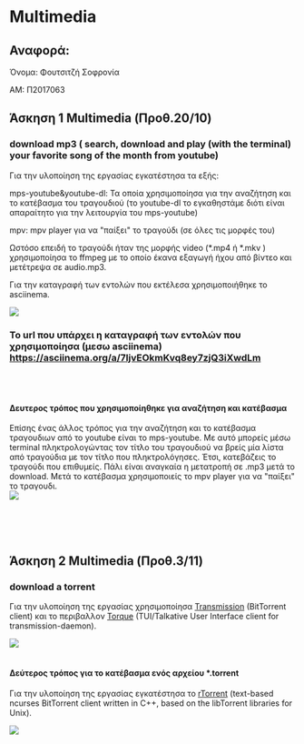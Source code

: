 # Multimedia

  ## Αναφορά:

Όνομα: Φουτσιτζή Σοφρονία

AM: Π2017063


  ## Άσκηση 1 Multimedia (Προθ.20/10)
   ### download mp3 ( search, download and play (with the terminal) your favorite song of the month from youtube)
   Για την υλοποίηση της εργασίας εγκατέστησα τα εξής:
   
   mps-youtube&youtube-dl: Τα οποία χρησιμοποίησα για την αναζήτηση και το κατέβασμα του τραγουδιού  (το youtube-dl το εγκαθηστάμε διότι είναι απαραίτητο για την λειτουργία του mps-youtube)
   
   mpv: mpv player για να "παίξει" το τραγούδι (σε όλες τις μορφές του) 
  
   Ωστόσο επειδή το τραγούδι ήταν της μορφής video (*.mp4 ή *.mkv ) χρησιμοποίησα το ffmpeg με το οποίο έκανα εξαγωγή ήχου από βίντεο
   και μετέτρεψα σε audio.mp3.
   
   Για την καταγραφή των εντολών που εκτέλεσα χρησιμοποιήθηκε το asciinema.

<a href="https://asciinema.org/a/7IjvEOkmKvq8ey7zjQ3iXwdLm" target="_blank"><img src="https://asciinema.org/a/7IjvEOkmKvq8ey7zjQ3iXwdLm.svg" /></a>


  ### To url που υπάρχει η καταγραφή των εντολών που χρησιμοποίησα (μεσω asciinema) https://asciinema.org/a/7IjvEOkmKvq8ey7zjQ3iXwdLm
  
 </BR>
 </BR>
 
 #### Δευτερος τρόπος που χρησιμοποίηθηκε για αναζήτηση και κατέβασμα
  Επίσης ένας άλλος τρόπος για την αναζήτηση και το κατέβασμα τραγουδιων από το youtube είναι το mps-youtube. Με αυτό μπορείς μέσω terminal πληκτρολογώντας τον τίτλο του τραγουδιού να βρείς μία λίστα από τραγούδια με τον τίτλο που πληκτρολόγησες. Έτσι, κατεβάζεις το τραγούδι που επιθυμείς. Πάλι είναι αναγκαία η μετατροπή σε .mp3 μετά το download. Μετά το κατέβασμα χρησιμοποιείς το mpv player για να "παίξει" το τραγουδι.  
  <a href="https://asciinema.org/a/jmAK9YM2GckhGSLe3sAoecGZ0" target="_blank"><img src="https://asciinema.org/a/jmAK9YM2GckhGSLe3sAoecGZ0.svg" /></a>
  
  </BR>
  </BR>
  </BR>
  
  
   ## Άσκηση 2 Multimedia (Προθ.3/11)
   ### download a torrent
   Για την υλοποίηση της εργασίας χρησιμοποίησα <a href="https://en.wikipedia.org/wiki/Transmission_(BitTorrent_client)" target="_blank">Transmission</a> (BitTorrent client) και το περιβαλλον  <a href="https://github.com/dylanaraps/torque" target="_blank">Torque</a> (TUI/Talkative User Interface client for transmission-daemon).
   
   <a href="https://asciinema.org/a/mEJFVDFivhxN7KXL7p9qJKEkk" target="_blank"><img src="https://asciinema.org/a/jmAK9YM2GckhGSLe3sAoecGZ0.svg" /></a>
  </BR>
  </BR>
   
   
   #### Δεύτερος τρόπος για το κατέβασμα ενός αρχείου *.torrent 
   Για την υλοποίηση της εργασίας εγκατέστησα το <a href="https://en.wikipedia.org/wiki/RTorrent" target="_blank">rTorrent</a> (text-based ncurses BitTorrent client written in C++, based on the libTorrent libraries for Unix).
   
  <a href="https://asciinema.org/a/2xc27mSIa1CQmUTlOmtXWbfTE" target="_blank"><img src="https://asciinema.org/a/jmAK9YM2GckhGSLe3sAoecGZ0.svg" /></a>
  
  
  
  
  
  
  
  
  
  
  
  
  
  
  
  
